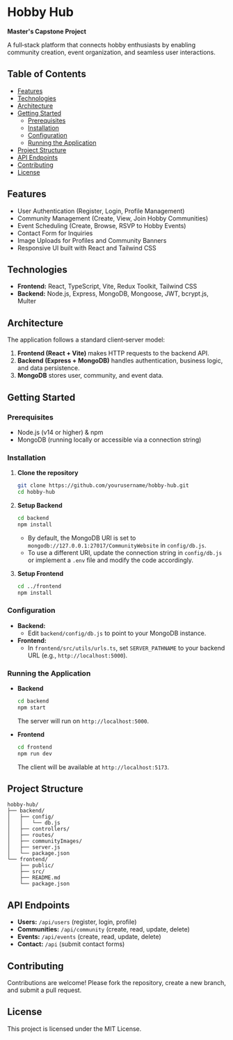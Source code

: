 # Hobby Hub

**Master's Capstone Project**

A full‑stack platform that connects hobby enthusiasts by enabling community creation, event organization, and seamless user interactions.

## Table of Contents
- [Features](#features)
- [Technologies](#technologies)
- [Architecture](#architecture)
- [Getting Started](#getting-started)
  - [Prerequisites](#prerequisites)
  - [Installation](#installation)
  - [Configuration](#configuration)
  - [Running the Application](#running-the-application)
- [Project Structure](#project-structure)
- [API Endpoints](#api-endpoints)
- [Contributing](#contributing)
- [License](#license)

## Features
- User Authentication (Register, Login, Profile Management)
- Community Management (Create, View, Join Hobby Communities)
- Event Scheduling (Create, Browse, RSVP to Hobby Events)
- Contact Form for Inquiries
- Image Uploads for Profiles and Community Banners
- Responsive UI built with React and Tailwind CSS

## Technologies
- **Frontend:** React, TypeScript, Vite, Redux Toolkit, Tailwind CSS
- **Backend:** Node.js, Express, MongoDB, Mongoose, JWT, bcrypt.js, Multer

## Architecture
The application follows a standard client‑server model:
1. **Frontend (React + Vite)** makes HTTP requests to the backend API.
2. **Backend (Express + MongoDB)** handles authentication, business logic, and data persistence.
3. **MongoDB** stores user, community, and event data.

## Getting Started

### Prerequisites
- Node.js (v14 or higher) & npm
- MongoDB (running locally or accessible via a connection string)

### Installation

1. **Clone the repository**
   ```bash
   git clone https://github.com/yourusername/hobby-hub.git
   cd hobby-hub
   ```

2. **Setup Backend**
   ```bash
   cd backend
   npm install
   ```
   - By default, the MongoDB URI is set to `mongodb://127.0.0.1:27017/CommunityWebsite` in `config/db.js`.
   - To use a different URI, update the connection string in `config/db.js` or implement a `.env` file and modify the code accordingly.

3. **Setup Frontend**
   ```bash
   cd ../frontend
   npm install
   ```

### Configuration
- **Backend:**
  - Edit `backend/config/db.js` to point to your MongoDB instance.
- **Frontend:**
  - In `frontend/src/utils/urls.ts`, set `SERVER_PATHNAME` to your backend URL (e.g., `http://localhost:5000`).

### Running the Application

- **Backend**
  ```bash
  cd backend
  npm start
  ```
  The server will run on `http://localhost:5000`.

- **Frontend**
  ```bash
  cd frontend
  npm run dev
  ```
  The client will be available at `http://localhost:5173`.

## Project Structure
```
hobby-hub/
├── backend/
│   ├── config/
│   │   └── db.js
│   ├── controllers/
│   ├── routes/
│   ├── communityImages/
│   ├── server.js
│   └── package.json
└── frontend/
    ├── public/
    ├── src/
    ├── README.md
    └── package.json
```

## API Endpoints
- **Users:** `/api/users` (register, login, profile)
- **Communities:** `/api/community` (create, read, update, delete)
- **Events:** `/api/events` (create, read, update, delete)
- **Contact:** `/api` (submit contact forms)

## Contributing
Contributions are welcome! Please fork the repository, create a new branch, and submit a pull request.

## License
This project is licensed under the MIT License.

